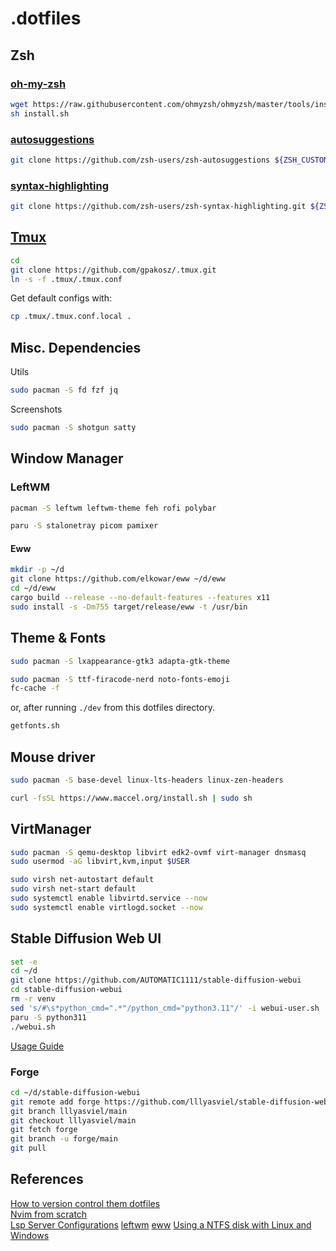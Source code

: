 # .dotfiles
## Zsh
### [oh-my-zsh](https://github.com/ohmyzsh/ohmyzsh)
```sh
wget https://raw.githubusercontent.com/ohmyzsh/ohmyzsh/master/tools/install.sh
sh install.sh
```
### [autosuggestions](https://github.com/zsh-users/zsh-autosuggestions)
```sh
git clone https://github.com/zsh-users/zsh-autosuggestions ${ZSH_CUSTOM:-~/.oh-my-zsh/custom}/plugins/zsh-autosuggestions
```

### [syntax-highlighting](https://github.com/zsh-users/zsh-syntax-highlighting)
```bash
git clone https://github.com/zsh-users/zsh-syntax-highlighting.git ${ZSH_CUSTOM:-~/.oh-my-zsh/custom}/plugins/zsh-syntax-highlighting
```

## [Tmux](https://github.com/gpakosz/.tmux)
```sh
cd
git clone https://github.com/gpakosz/.tmux.git
ln -s -f .tmux/.tmux.conf
```

Get default configs with:
```sh
cp .tmux/.tmux.conf.local .
```

## Misc. Dependencies

Utils
```sh
sudo pacman -S fd fzf jq
```

Screenshots
```sh
sudo pacman -S shotgun satty
```

## Window Manager

### LeftWM

```sh
pacman -S leftwm leftwm-theme feh rofi polybar
```

```sh
paru -S stalonetray picom pamixer
```

#### Eww
```sh
mkdir -p ~/d
git clone https://github.com/elkowar/eww ~/d/eww
cd ~/d/eww
cargo build --release --no-default-features --features x11
sudo install -s -Dm755 target/release/eww -t /usr/bin
```

## Theme & Fonts

```sh
sudo pacman -S lxappearance-gtk3 adapta-gtk-theme
```

```sh
sudo pacman -S ttf-firacode-nerd noto-fonts-emoji
fc-cache -f
```

or, after running `./dev` from this dotfiles directory.

```sh
getfonts.sh
```

## Mouse driver

```sh
sudo pacman -S base-devel linux-lts-headers linux-zen-headers
```

```sh
curl -fsSL https://www.maccel.org/install.sh | sudo sh
```

## VirtManager

```sh
sudo pacman -S qemu-desktop libvirt edk2-ovmf virt-manager dnsmasq
sudo usermod -aG libvirt,kvm,input $USER
```

```sh
sudo virsh net-autostart default
sudo virsh net-start default
sudo systemctl enable libvirtd.service --now
sudo systemctl enable virtlogd.socket --now
```

## Stable Diffusion Web UI
```sh
set -e
cd ~/d
git clone https://github.com/AUTOMATIC1111/stable-diffusion-webui
cd stable-diffusion-webui
rm -r venv
sed 's/#\s*python_cmd=".*"/python_cmd="python3.11"/' -i webui-user.sh
paru -S python311
./webui.sh
```
[Usage Guide](https://stable-diffusion-art.com/models/)

### Forge
```sh
cd ~/d/stable-diffusion-webui
git remote add forge https://github.com/lllyasviel/stable-diffusion-webui-forge
git branch lllyasviel/main
git checkout lllyasviel/main
git fetch forge
git branch -u forge/main
git pull
```

## References
[How to version control them dotfiles](https://stackoverflow.com/questions/46534290/symlink-dotfiles)  
[Nvim from scratch](https://github.com/LunarVim/Neovim-from-scratch)  
[Lsp Server Configurations](https://github.com/neovim/nvim-lspconfig/blob/master/doc/server_configurations.md)
[leftwm](https://github.com/leftwm/leftwm)
[eww](https://elkowar.github.io/eww/#building)
[Using a NTFS disk with Linux and Windows](https://github.com/ValveSoftware/Proton/wiki/Using-a-NTFS-disk-with-Linux-and-Windows)

